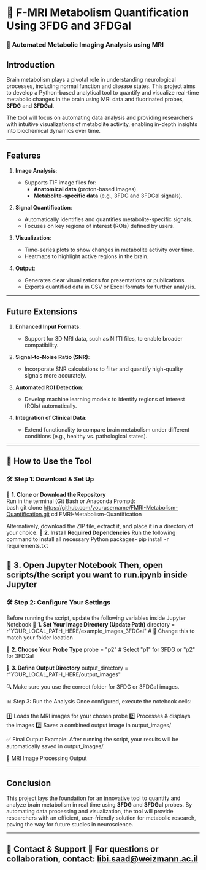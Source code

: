 # 🧬 **F-MRI Metabolism Quantification Using 3FDG and 3FDGal**  
### 🔬 **Automated Metabolic Imaging Analysis using MRI**  
## **Introduction**
Brain metabolism plays a pivotal role in understanding neurological processes, including normal function and disease states. This project aims to develop a Python-based analytical tool to quantify and visualize real-time metabolic changes in the brain using MRI data and fluorinated probes, **3FDG** and **3FDGal**.

The tool will focus on automating data analysis and providing researchers with intuitive visualizations of metabolite activity, enabling in-depth insights into biochemical dynamics over time.

---

## **Features**
1. **Image Analysis**:
   - Supports TIF image files for:
     - **Anatomical data** (proton-based images).
     - **Metabolite-specific data** (e.g., 3FDG and 3FDGal signals).

2. **Signal Quantification**:
   - Automatically identifies and quantifies metabolite-specific signals.
   - Focuses on key regions of interest (ROIs) defined by users.

3. **Visualization**:
   - Time-series plots to show changes in metabolite activity over time.
   - Heatmaps to highlight active regions in the brain.

4. **Output**:
   - Generates clear visualizations for presentations or publications.
   - Exports quantified data in CSV or Excel formats for further analysis.

---

## **Future Extensions**
1. **Enhanced Input Formats**:
   - Support for 3D MRI data, such as NIfTI files, to enable broader compatibility.

2. **Signal-to-Noise Ratio (SNR)**:
   - Incorporate SNR calculations to filter and quantify high-quality signals more accurately.

3. **Automated ROI Detection**:
   - Develop machine learning models to identify regions of interest (ROIs) automatically.

4. **Integration of Clinical Data**:
   - Extend functionality to compare brain metabolism under different conditions (e.g., healthy vs. pathological states).

---
## 🎯 **How to Use the Tool**  
### 🛠 **Step 1: Download & Set Up**  
🔹 **1. Clone or Download the Repository**  
Run in the terminal (Git Bash or Anaconda Prompt):  
bash
git clone https://github.com/yourusername/FMRI-Metabolism-Quantification.git
cd FMRI-Metabolism-Quantification

Alternatively, download the ZIP file, extract it, and place it in a directory of your choice.
🔹 **2.  Install Required Dependencies** 
Run the following command to install all necessary Python packages- pip install -r requirements.txt

🔹 **3.  Open Jupyter Notebook** 
Then, open scripts/the script you want to run.ipynb inside Jupyter
---

### 🛠 **Step 2: Configure Your Settings** 
Before running the script, update the following variables inside Jupyter Notebook
🔹 **1. Set Your Image Directory (Update Path)**
directory = r"YOUR_LOCAL_PATH_HERE/example_images_3FDGal"  # 🔄 Change this to match your folder location

🔹 **2. Choose Your Probe Type**
probe = "p2"  # Select "p1" for 3FDG or "p2" for 3FDGal

🔹 **3. Define Output Directory**
output_directory = r"YOUR_LOCAL_PATH_HERE/output_images"

🔍 Make sure you use the correct folder for 3FDG or 3FDGal images.

📊 Step 3: Run the Analysis
Once configured, execute the notebook cells:

1️⃣ Loads the MRI images for your chosen probe
2️⃣ Processes & displays the images
3️⃣ Saves a combined output image in output_images/

✅ Final Output Example:
After running the script, your results will be automatically saved in output_images/.

🔹 MRI Image Processing Output

---

## **Conclusion**
This project lays the foundation for an innovative tool to quantify and analyze brain metabolism in real time using **3FDG** and **3FDGal** probes. By automating data processing and visualization, the tool will provide researchers with an efficient, user-friendly solution for metabolic research, paving the way for future studies in neuroscience.

---
📧 Contact & Support
📩 For questions or collaboration, contact:
libi.saad@weizmann.ac.il
---


